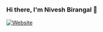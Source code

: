 ### Hi there, I'm Nivesh Birangal 👋

[![Website](https://img.shields.io/website?label=niveshb.com.com&style=for-the-badge&url=https%3A%2F%2Fniveshb.com)](https://niveshb.com)
